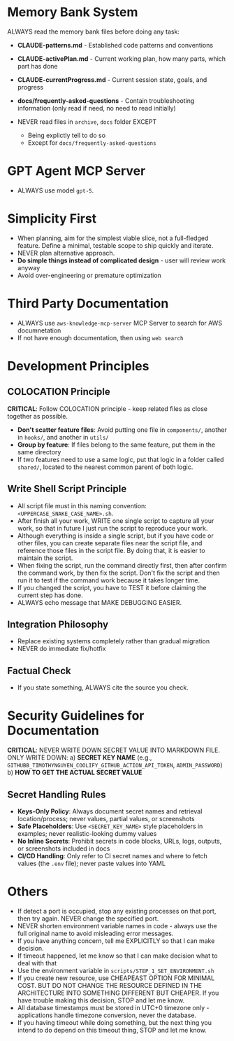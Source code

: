 # Memory Bank System

ALWAYS read the memory bank files before doing any task: 

- **CLAUDE-patterns.md** - Established code patterns and conventions
- **CLAUDE-activePlan.md** - Current working plan, how many parts, which part has done
- **CLAUDE-currentProgress.md** - Current session state, goals, and progress
- **docs/frequently-asked-questions** - Contain troubleshooting information (only read if need, no need to read initially)

- NEVER read files in `archive`, `docs` folder EXCEPT
    + Being explictly tell to do so
    + Except for `docs/frequently-asked-questions`

# GPT Agent MCP Server

- ALWAYS use model `gpt-5`.

# Simplicity First

- When planning, aim for the simplest viable slice, not a full-fledged feature. Define a minimal, testable scope to ship quickly and iterate.
- NEVER plan alternative approach.
- **Do simple things instead of complicated design** - user will review work anyway
- Avoid over-engineering or premature optimization

# Third Party Documentation

- ALWAYS use `aws-knowledge-mcp-server` MCP Server to search for AWS documnetation
- If not have enough documentation, then using `web search`

# Development Principles

## COLOCATION Principle

**CRITICAL**: Follow COLOCATION principle - keep related files as close together as possible.

- **Don't scatter feature files**: Avoid putting one file in `components/`, another in `hooks/`, and another in `utils/`
- **Group by feature**: If files belong to the same feature, put them in the same directory
- If two features need to use a same logic, put that logic in a folder called `shared/`, located to the nearest common parent of both logic.

## Write Shell Script Principle

- All script file must in this naming convention: `<UPPERCASE_SNAKE_CASE_NAME>.sh`.
- After finish all your work, WRITE one single script to capture all your work, so that in future I just run the script to reproduce your work.
- Although everything is inside a single script, but if you have code or other files, you can create separate files near the script file, and reference those files in the script file. By doing that, it is easier to maintain the script.
- When fixing the script, run the command directly first, then after confirm the command work, by then fix the script. Don't fix the script and then run it to test if the command work because it takes longer time.
- If you changed the script, you have to TEST it before claiming the current step has done.
- ALWAYS echo message that MAKE DEBUGGING EASIER.

## Integration Philosophy

- Replace existing systems completely rather than gradual migration
- NEVER do immediate fix/hotfix

## Factual Check

- If you state something, ALWAYS cite the source you check.

# Security Guidelines for Documentation

**CRITICAL**: NEVER WRITE DOWN SECRET VALUE INTO MARKDOWN FILE. ONLY WRITE DOWN:
a) **SECRET KEY NAME** (e.g., `GITHUBB_TIMOTHYNGUYEN_COOLIFY_GITHUB_ACTION_API_TOKEN`, `ADMIN_PASSWORD`)
b) **HOW TO GET THE ACTUAL SECRET VALUE**

## Secret Handling Rules

- **Keys-Only Policy**: Always document secret names and retrieval location/process; never values, partial values, or screenshots
- **Safe Placeholders**: Use `<SECRET_KEY_NAME>` style placeholders in examples; never realistic-looking dummy values
- **No Inline Secrets**: Prohibit secrets in code blocks, URLs, logs, outputs, or screenshots included in docs
- **CI/CD Handling**: Only refer to CI secret names and where to fetch values (the `.env` file); never paste values into YAML

# Others

- If detect a port is occupied, stop any existing processes on that port, then try again. NEVER change the specified port.
- NEVER shorten environment variable names in code - always use the full original name to avoid misleading error messages.
- If you have anything concern, tell me EXPLICITLY so that I can make decision.
- If timeout happened, let me know so that I can make decision what to deal with that
- Use the environment variable in `scripts/STEP_1_SET_ENVIRONMENT.sh`
- If you create new resource, use CHEAPEAST OPTION FOR MINIMAL COST. BUT DO NOT CHANGE THE RESOURCE DEFINED IN THE ARCHITECTURE INTO SOMETHING DIFFERENT BUT CHEAPER. If you have trouble making this decision, STOP and let me know.
- All database timestamps must be stored in UTC+0 timezone only - applications handle timezone conversion, never the database.
- If you having timeout while doing something, but the next thing you intend to do depend on this timeout thing, STOP and let me know.